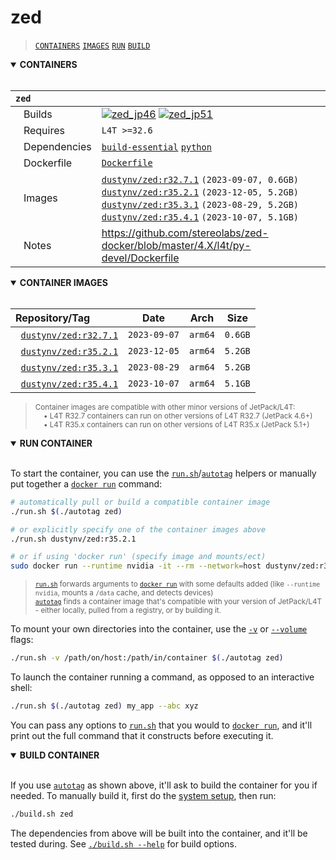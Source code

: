 # zed

> [`CONTAINERS`](#user-content-containers) [`IMAGES`](#user-content-images) [`RUN`](#user-content-run) [`BUILD`](#user-content-build)

<details open>
<summary><b><a id="containers">CONTAINERS</a></b></summary>
<br>

| **`zed`** | |
| :-- | :-- |
| &nbsp;&nbsp;&nbsp;Builds | [![`zed_jp46`](https://img.shields.io/github/actions/workflow/status/dusty-nv/jetson-containers/zed_jp46.yml?label=zed:jp46)](https://github.com/dusty-nv/jetson-containers/actions/workflows/zed_jp46.yml) [![`zed_jp51`](https://img.shields.io/github/actions/workflow/status/dusty-nv/jetson-containers/zed_jp51.yml?label=zed:jp51)](https://github.com/dusty-nv/jetson-containers/actions/workflows/zed_jp51.yml) |
| &nbsp;&nbsp;&nbsp;Requires | `L4T >=32.6` |
| &nbsp;&nbsp;&nbsp;Dependencies | [`build-essential`](/packages/build-essential) [`python`](/packages/python) |
| &nbsp;&nbsp;&nbsp;Dockerfile | [`Dockerfile`](Dockerfile) |
| &nbsp;&nbsp;&nbsp;Images | [`dustynv/zed:r32.7.1`](https://hub.docker.com/r/dustynv/zed/tags) `(2023-09-07, 0.6GB)`<br>[`dustynv/zed:r35.2.1`](https://hub.docker.com/r/dustynv/zed/tags) `(2023-12-05, 5.2GB)`<br>[`dustynv/zed:r35.3.1`](https://hub.docker.com/r/dustynv/zed/tags) `(2023-08-29, 5.2GB)`<br>[`dustynv/zed:r35.4.1`](https://hub.docker.com/r/dustynv/zed/tags) `(2023-10-07, 5.1GB)` |
| &nbsp;&nbsp;&nbsp;Notes | https://github.com/stereolabs/zed-docker/blob/master/4.X/l4t/py-devel/Dockerfile |

</details>

<details open>
<summary><b><a id="images">CONTAINER IMAGES</a></b></summary>
<br>

| Repository/Tag | Date | Arch | Size |
| :-- | :--: | :--: | :--: |
| &nbsp;&nbsp;[`dustynv/zed:r32.7.1`](https://hub.docker.com/r/dustynv/zed/tags) | `2023-09-07` | `arm64` | `0.6GB` |
| &nbsp;&nbsp;[`dustynv/zed:r35.2.1`](https://hub.docker.com/r/dustynv/zed/tags) | `2023-12-05` | `arm64` | `5.2GB` |
| &nbsp;&nbsp;[`dustynv/zed:r35.3.1`](https://hub.docker.com/r/dustynv/zed/tags) | `2023-08-29` | `arm64` | `5.2GB` |
| &nbsp;&nbsp;[`dustynv/zed:r35.4.1`](https://hub.docker.com/r/dustynv/zed/tags) | `2023-10-07` | `arm64` | `5.1GB` |

> <sub>Container images are compatible with other minor versions of JetPack/L4T:</sub><br>
> <sub>&nbsp;&nbsp;&nbsp;&nbsp;• L4T R32.7 containers can run on other versions of L4T R32.7 (JetPack 4.6+)</sub><br>
> <sub>&nbsp;&nbsp;&nbsp;&nbsp;• L4T R35.x containers can run on other versions of L4T R35.x (JetPack 5.1+)</sub><br>
</details>

<details open>
<summary><b><a id="run">RUN CONTAINER</a></b></summary>
<br>

To start the container, you can use the [`run.sh`](/docs/run.md)/[`autotag`](/docs/run.md#autotag) helpers or manually put together a [`docker run`](https://docs.docker.com/engine/reference/commandline/run/) command:
```bash
# automatically pull or build a compatible container image
./run.sh $(./autotag zed)

# or explicitly specify one of the container images above
./run.sh dustynv/zed:r35.2.1

# or if using 'docker run' (specify image and mounts/ect)
sudo docker run --runtime nvidia -it --rm --network=host dustynv/zed:r35.2.1
```
> <sup>[`run.sh`](/docs/run.md) forwards arguments to [`docker run`](https://docs.docker.com/engine/reference/commandline/run/) with some defaults added (like `--runtime nvidia`, mounts a `/data` cache, and detects devices)</sup><br>
> <sup>[`autotag`](/docs/run.md#autotag) finds a container image that's compatible with your version of JetPack/L4T - either locally, pulled from a registry, or by building it.</sup>

To mount your own directories into the container, use the [`-v`](https://docs.docker.com/engine/reference/commandline/run/#volume) or [`--volume`](https://docs.docker.com/engine/reference/commandline/run/#volume) flags:
```bash
./run.sh -v /path/on/host:/path/in/container $(./autotag zed)
```
To launch the container running a command, as opposed to an interactive shell:
```bash
./run.sh $(./autotag zed) my_app --abc xyz
```
You can pass any options to [`run.sh`](/docs/run.md) that you would to [`docker run`](https://docs.docker.com/engine/reference/commandline/run/), and it'll print out the full command that it constructs before executing it.
</details>
<details open>
<summary><b><a id="build">BUILD CONTAINER</b></summary>
<br>

If you use [`autotag`](/docs/run.md#autotag) as shown above, it'll ask to build the container for you if needed.  To manually build it, first do the [system setup](/docs/setup.md), then run:
```bash
./build.sh zed
```
The dependencies from above will be built into the container, and it'll be tested during.  See [`./build.sh --help`](/jetson_containers/build.py) for build options.
</details>
